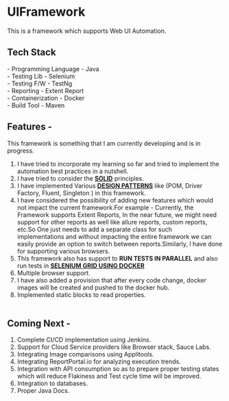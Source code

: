 # UIFramework
This is a framework which supports Web UI Automation.<br>
## Tech Stack 
- Programming Language - Java <br>
- Testing Lib - Selenium <br>
- Testing F/W - TestNg <br>
- Reporting - Extent Report <br>
- Containerization - Docker <br>
- Build Tool - Maven <br>
## Features - 
This framework is something that I am currently developing and is in progress.<br>
1. I have tried to incorporate my learning so far and tried to implement the automation best practices in a nutshell. <br>
2. I have tried to consider the <b><u>SOLID</u></b> principles.<br>
3. I have implemented Various <b><u>DESIGN PATTERNS</u></b> like (POM, Driver Factory, Fluent, Singleton ) in this framework.<br>
4. I have considered the possibility of adding new features which would not impact the current framework.For example - Currently, the Framework supports Extent Reports, In the near future, we might need support for other reports as well like allure reports, custom reports, etc.So One just needs to add a separate class for such implementations and without impacting the entire framework we can easily provide an option to switch between reports.Similarly, I have done for supporting various browsers.<br>
5. This framework also has support to <b>RUN TESTS IN PARALLEL</b> and also run tests in <b><u>SELENIUM GRID USING DOCKER</u></b><br>
6. Multiple browser support.
7. I have also added a provision that after every code change, docker images will be created and pushed to the docker hub.<br>
8. Implemented static blocks to read properties.<br><br>
## Coming Next - 
1. Complete CI/CD implementation using Jenkins.<br>
2. Support for Cloud Service providers like Browser stack, Sauce Labs.<br>
3. Integrating Image comparisons using Applitools.<br>
4. Integrating ReportPortal.io for analyzing execution trends.<br>
5. Integration with API consumption so as to prepare proper testing states which will reduce Flakiness and Test cycle time will be improved.<br>
6. Integration to databases.<br>
7. Proper Java Docs.
